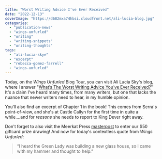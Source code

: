 ```yaml
---
title: "Worst Writing Advice I've Ever Received"
date: "2022-12-13"
coverImage: "https://d602mxa74hbsi.cloudfront.net/ali-lucia-blog.jpg"
categories: 
  - "publication-news"
  - "wings-unfurled"
  - "writing"
  - "writing-snippets"
  - "writing-thoughts"
tags: 
  - "ali-lucia-skye"
  - "excerpt"
  - "rebecca-gomez-farrell"
  - "wings-unfurled"
---
```


Today, on the _Wings Unfurled_ Blog Tour, you can visit Ali Lucia Sky's blog, where I answer "[What’s The Worst Writing Advice You’ve Ever Received?](https://theskywriteshere.com/index.php/2022/12/09/featuring-author-rebecca-gomez-farrell/?fbclid=IwAR3nIv-jxo2Om8_wapec9JwsPTId_fMbrGyDPgYAOi2GEzTr9T-_QAZz9jU)" It's a claim I've heard many times, from many writers, but one that lacks the nuance that newer writers need to hear, in my humble opinion.

You'll also find an excerpt of Chapter 1 in the book! This comes from Serra's point-of-view, and she's at Castle Callyn for the first time in quite a while....and for _reasons_ she needs to report to King Dever right away.

Don't forget to also visit the Meerkat Press [masterpost](https://meerkatpress.com/wings-unfurled-blog-tour-giveaway/) to enter our $50 giftcard prize drawing! And now for today's contextless quote from _Wings Unfurled_:

> “I heard the Green Lady was building a new glass house, so I came with my hammer and thought to help.”
